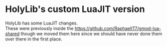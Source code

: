 # HolyLib's custom LuaJIT version
HolyLib has some LuaJIT changes.<br>
These were previously inside the https://github.com/RaphaelIT7/gmod-lua-shared though we moved them here since we should have never done them over there in the first place.<br>